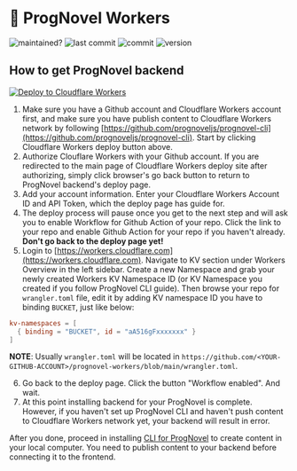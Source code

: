 # 🤖 ProgNovel Workers

![maintained?](https://img.shields.io/badge/maintained%3F-yes-green.svg)
![last commit](https://img.shields.io/github/last-commit/prognoveljs/prognovel-workers/develop)
![commit](https://img.shields.io/github/commit-activity/m/prognoveljs/prognovel-workers/develop)
![version](https://img.shields.io/github/package-json/v/prognoveljs/prognovel-workers)

## How to get ProgNovel backend

[![Deploy to Cloudflare Workers](https://deploy.workers.cloudflare.com/button)](https://deploy.workers.cloudflare.com/?url=https://github.com/prognoveljs/prognovel-workers)

1. Make sure you have a Github account and Cloudflare Workers account first, and make sure you have publish content to Cloudflare Workers network by following [https://github.com/prognoveljs/prognovel-cli](https://github.com/prognoveljs/prognovel-cli). Start by clicking Cloudflare Workers deploy button above.
2. Authorize Clouflare Workers with your Github account. If you are redirected to the main page of Cloudflare Workers deploy site after authorizing, simply click browser's go back button to return to ProgNovel backend's deploy page.
3. Add your account information. Enter your Cloudflare Workers Account ID and API Token, which the deploy page has guide for.
4. The deploy process will pause once you get to the next step and will ask you to enable Workflow for Github Action of your repo. Click the link to your repo and enable Github Action for your repo if you haven't already. **Don't go back to the deploy page yet!**
5. Login to [https://workers.cloudflare.com](https://workers.cloudflare.com). Navigate to KV section under Workers Overview in the left sidebar. Create a new Namespace and grab your newly created Workers KV Namespace ID (or KV Namespace you created if you follow ProgNovel CLI guide). Then browse your repo for `wrangler.toml` file, edit it by adding KV namespace ID you have to binding `BUCKET`, just like below:

```toml
kv-namespaces = [
  { binding = "BUCKET", id = "aA516gFxxxxxxx" }
]
```

**NOTE**: Usually `wrangler.toml` will be located in `https://github.com/<YOUR-GITHUB-ACCOUNT>/prognovel-workers/blob/main/wrangler.toml`.

6. Go back to the deploy page. Click the button "Workflow enabled". And wait.
7. At this point installing backend for your ProgNovel is complete. However, if you haven't set up ProgNovel CLI and haven't push content to Cloudflare Workers network yet, your backend will result in error.

After you done, proceed in installing [CLI for ProgNovel](https://github.com/prognoveljs/prognovel-cli) to create content in your local computer. You need to publish content to your backend before connecting it to the frontend.
